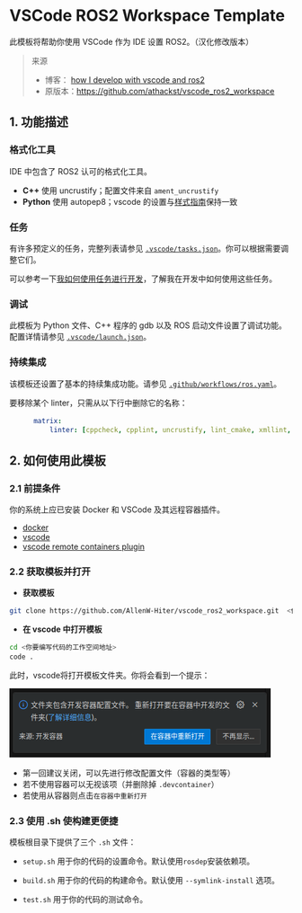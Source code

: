 # VSCode ROS2 Workspace Template

此模板将帮助你使用 VSCode 作为 IDE 设置 ROS2。（汉化修改版本）

> 来源
>
> - 博客： [how I develop with vscode and ros2](https://www.allisonthackston.com/articles/vscode_docker_ros2.html) 
> - 原版本：https://github.com/athackst/vscode_ros2_workspace

## 1. 功能描述

### 格式化工具

IDE 中包含了 ROS2 认可的格式化工具。 

* **C++** 使用 uncrustify；配置文件来自 `ament_uncrustify`
* **Python** 使用 autopep8；vscode 的设置与[样式指南](https://docs.ros.org/en/humble/The-ROS2-Project/Contributing/Code-Style-Language-Versions.html)保持一致

### 任务

有许多预定义的任务，完整列表请参见 [`.vscode/tasks.json`](.vscode/tasks.json)。你可以根据需要调整它们。

可以参考一下[我如何使用任务进行开发](https://www.allisonthackston.com/articles/vscode_tasks.html)，了解我在开发中如何使用这些任务。

### 调试

此模板为 Python 文件、C++ 程序的 gdb 以及 ROS 启动文件设置了调试功能。配置详情请参见 [`.vscode/launch.json`](.vscode/launch.json)。

### 持续集成

该模板还设置了基本的持续集成功能。请参见 [`.github/workflows/ros.yaml`]()。

要移除某个 linter，只需从以下行中删除它的名称：

```yaml
      matrix:
          linter: [cppcheck, cpplint, uncrustify, lint_cmake, xmllint, flake8, pep257]
```

## 2. 如何使用此模板

### 2.1 前提条件

你的系统上应已安装 Docker 和 VSCode 及其远程容器插件。

* [docker](https://docs.docker.com/engine/install/)
* [vscode](https://code.visualstudio.com/)
* [vscode remote containers plugin](https://marketplace.visualstudio.com/items?itemName=ms-vscode-remote.remote-containers)

### 2.2 获取模板并打开

- **获取模板**

```bash
git clone https://github.com/AllenW-Hiter/vscode_ros2_workspace.git  <你要编写代码的工作空间地址>
```

- **在 vscode 中打开模板**

```bash
cd <你要编写代码的工作空间地址>
code .
```

此时，vscode将打开模板文件夹。你将会看到一个提示：

![截图 2024-08-30 19-57-50](README.assets/README_IMAGE01.png)

- 第一回建议关闭，可以先进行修改配置文件（容器的类型等）
- 若不使用容器可以无视该项（并删除掉 `.devcontainer`）
- 若使用从容器则点击`在容器中重新打开`

### 2.3 使用 .sh 使构建更便捷

模板根目录下提供了三个 `.sh` 文件：

- `setup.sh` 用于你的代码的设置命令。默认使用`rosdep`安装依赖项。

- `build.sh` 用于你的代码的构建命令。默认使用 `--symlink-install` 选项。

- `test.sh` 用于你的代码的测试命令。
